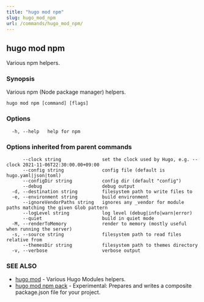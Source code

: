 ```yaml
---
title: "hugo mod npm"
slug: hugo_mod_npm
url: /commands/hugo_mod_npm/
---
```

## hugo mod npm

Various npm helpers.

### Synopsis

Various npm (Node package manager) helpers.

```
hugo mod npm [command] [flags]
```

### Options

```
  -h, --help   help for npm
```

### Options inherited from parent commands

```
      --clock string               set the clock used by Hugo, e.g. --clock 2021-11-06T22:30:00.00+09:00
      --config string              config file (default is hugo.yaml|json|toml)
      --configDir string           config dir (default "config")
      --debug                      debug output
  -d, --destination string         filesystem path to write files to
  -e, --environment string         build environment
      --ignoreVendorPaths string   ignores any _vendor for module paths matching the given Glob pattern
      --logLevel string            log level (debug|info|warn|error)
      --quiet                      build in quiet mode
  -M, --renderToMemory             render to memory (mostly useful when running the server)
  -s, --source string              filesystem path to read files relative from
      --themesDir string           filesystem path to themes directory
  -v, --verbose                    verbose output
```

### SEE ALSO

* [hugo mod](/commands/hugo_mod/)	 - Various Hugo Modules helpers.
* [hugo mod npm pack](/commands/hugo_mod_npm_pack/)	 - Experimental: Prepares and writes a composite package.json file for your project.

